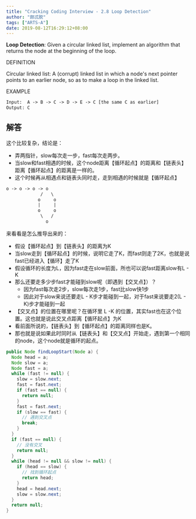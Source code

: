 ```yaml
---
title: "Cracking Coding Interview - 2.8 Loop Detection"
author: "颇忒脱"
tags: ["ARTS-A"]
date: 2019-08-12T16:29:12+08:00
---
```


<!--more-->

**Loop Detection**: Given a circular linked list, implement an algorithm that returns the node at the beginning of the loop.

DEFINITION

Circular linked list: A (corrupt) linked list in which a node's next pointer points to an earlier node, so as to make a loop in the linked list.

EXAMPLE

```txt
Input:  A -> B -> C -> D -> E -> C [the same C as earlier]
Output: C
```

## 解答

这个比较复杂，结论是：

* 弄两指针，slow每次走一步，fast每次走两步。
* 当slow和fast相遇的时候，这个node距离【循环起点】的距离和【链表头】距离【循环起点】的距离是一样的。
* 这个时候再从相遇点和链表头同时走，走到相遇的时候就是【循环起点】

```txt
o -> o -> o -> o
             /   \
            o     o
            |     |
            o     o
             \   /
               o
```



来看看是怎么推导出来的：

* 假设【循环起点】到【链表头】的距离为K
* 当slow走到【循环起点】的时候，说明它走了K，而fast则走了2K，也就是说fast已经进入【循环】走了K
* 假设循环的长度为L，因为fast走在slow前面，所也可以说fast距离slow有L - K
* 那么还要走多少步fast才能碰到slow呢（即遇到【交叉点】）？
  * 因为fast每次走2步，slow每次走1步，fast比slow快1步
  * 因此对于slow来说还要走L - K步才能碰到一起，对于fast来说要走2(L - K)步才能碰到一起
* 【交叉点】的位置在哪里呢？在循环里 L -K 的位置，其实fast也在这个位置。这也就是说此交叉点距离【循环起点】为K
* 看前面所说的，【链表头】到【循环起点】的距离同样也是K。
* 那也就是说如果此时同时从【链表头】和【交叉点】开始走，遇到第一个相同的node，这个node就是循环的起点。

```java
public Node findLoopStart(Node a) {
  Node head = a;
  Node slow = a;
  Node fast = a;
  while (fast != null) {
    slow = slow.next;
    fast = fast.next;
    if (fast == null) {
      return null;
    }
    fast = fast.next;
    if (slow == fast) {
      // 遇到交叉点
      break;
    }
  }
  if (fast == null) {
    // 没有交叉
    return null;
  }
  while (head != null && slow != null) {
    if (head == slow) {
      // 找到循环起点
      return head;
    }
    head = head.next;
    slow = slow.next;
  }
  return null;
}
```






